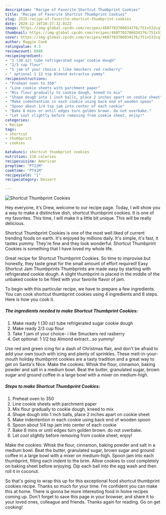 ```yaml
---
description: "Recipe of Favorite Shortcut Thumbprint Cookies"
title: "Recipe of Favorite Shortcut Thumbprint Cookies"
slug: 2535-recipe-of-favorite-shortcut-thumbprint-cookies
date: 2020-12-16T18:37:32.012Z
image: https://img-global.cpcdn.com/recipes/4607783706034176/751x532cq70/shortcut-thumbprint-cookies-recipe-main-photo.jpg
thumbnail: https://img-global.cpcdn.com/recipes/4607783706034176/751x532cq70/shortcut-thumbprint-cookies-recipe-main-photo.jpg
cover: https://img-global.cpcdn.com/recipes/4607783706034176/751x532cq70/shortcut-thumbprint-cookies-recipe-main-photo.jpg
author: Maggie Cook
ratingvalue: 4.3
reviewcount: 8086
recipeingredient:
- "1 (30 oz) tube refrigerated sugar cookie dough"
- "2/3 cup flour"
- "1 jam of your choice i like Smuckers red rasberry"
- " optional 1 12 tsp Almond extractso yummy"
recipeinstructions:
- "Preheat oven to 350"
- "Line cookie sheets with parchment paper"
- "Mix flour gradually to cookie dough, kneed to mix"
- "Shape dough into 1 inch balls, place 2 inches apart on cookie sheet"
- "Make indentention in each cookie using back end of wooden spoon"
- "Spoon about 1/4 tsp jam into center of each cookie"
- "Bake 8 mins or until edges turn golden brown. do not overbake."
- "Let cool slightly before removing from cookie sheet, enjoy!"
categories:
- Recipe
tags:
- shortcut
- thumbprint
- cookies

katakunci: shortcut thumbprint cookies 
nutrition: 210 calories
recipecuisine: American
preptime: "PT22M"
cooktime: "PT41M"
recipeyield: "1"
recipecategory: Dessert

---
```



![Shortcut Thumbprint Cookies](https://img-global.cpcdn.com/recipes/4607783706034176/751x532cq70/shortcut-thumbprint-cookies-recipe-main-photo.jpg)

Hey everyone, it's Drew, welcome to our recipe page. Today, I will show you a way to make a distinctive dish, shortcut thumbprint cookies. It is one of my favorites. This time, I will make it a little bit unique. This will be really delicious.

Shortcut Thumbprint Cookies is one of the most well liked of current trending foods on earth. It's enjoyed by millions daily. It's simple, it's fast, it tastes yummy. They're fine and they look wonderful. Shortcut Thumbprint Cookies is something that I have loved my whole life.

Great recipe for Shortcut Thumbprint Cookies. So time to improvise.but honestly, they taste great for the small amount of effort required! Easy Shortcut Jam Thumbprints Thumbprints are made easy by starting with refrigerated cookie dough. A slight thumbprint is placed in the middle of the unbaked cookie to be filled with your favorite flavor of jam.


To begin with this particular recipe, we have to prepare a few ingredients. You can cook shortcut thumbprint cookies using 4 ingredients and 8 steps. Here is how you cook it.

<!--inarticleads1-->

##### The ingredients needed to make Shortcut Thumbprint Cookies:

1. Make ready 1 (30 oz) tube refrigerated sugar cookie dough
1. Make ready 2/3 cup flour
1. Take 1 jam of your choice- i like Smuckers red rasberry
1. Get  optional: 1 1/2 tsp Almond extract...so yummy!


Use red and green icing for a dash of Christmas flair, and don&#39;t be afraid to add your own touch with icing and plenty of sprinkles. These melt-in-your-mouth holiday thumbprint cookies are a tasty tradition and a great way to get on Santa&#39;s Nice. Make the cookies: Whisk the flour, cinnamon, baking powder and salt in a medium bowl. Beat the butter, granulated sugar, brown sugar and ground coffee in a large bowl with a mixer on medium-high. 

<!--inarticleads2-->

##### Steps to make Shortcut Thumbprint Cookies:

1. Preheat oven to 350
1. Line cookie sheets with parchment paper
1. Mix flour gradually to cookie dough, kneed to mix
1. Shape dough into 1 inch balls, place 2 inches apart on cookie sheet
1. Make indentention in each cookie using back end of wooden spoon
1. Spoon about 1/4 tsp jam into center of each cookie
1. Bake 8 mins or until edges turn golden brown. do not overbake.
1. Let cool slightly before removing from cookie sheet, enjoy!


Make the cookies: Whisk the flour, cinnamon, baking powder and salt in a medium bowl. Beat the butter, granulated sugar, brown sugar and ground coffee in a large bowl with a mixer on medium-high. Spoon jam into each thumbprint, filling each indent to the brim. Allow cookies to cool completely on baking sheet before enjoying. Dip each ball into the egg wash and then roll it in coconut. 

So that's going to wrap this up for this exceptional food shortcut thumbprint cookies recipe. Thanks so much for your time. I'm confident you can make this at home. There is gonna be more interesting food in home recipes coming up. Don't forget to save this page in your browser, and share it to your loved ones, colleague and friends. Thanks again for reading. Go on get cooking!
